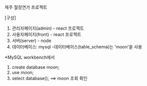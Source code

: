 제주 월정연가 프로젝트

[구성]
1. 관리자페이지(admin) - react 프로젝트
2. 사용자페이지(front) - react 프로젝트
3. 서버(server) - node
4. 데이터베이스: mysql
-데이터베이스(table_schema)는 'moon'을 사용

*MySQL workbench에서
1) create database moon;
2) use moon;
3) select database(); ==> moon 조회 확인